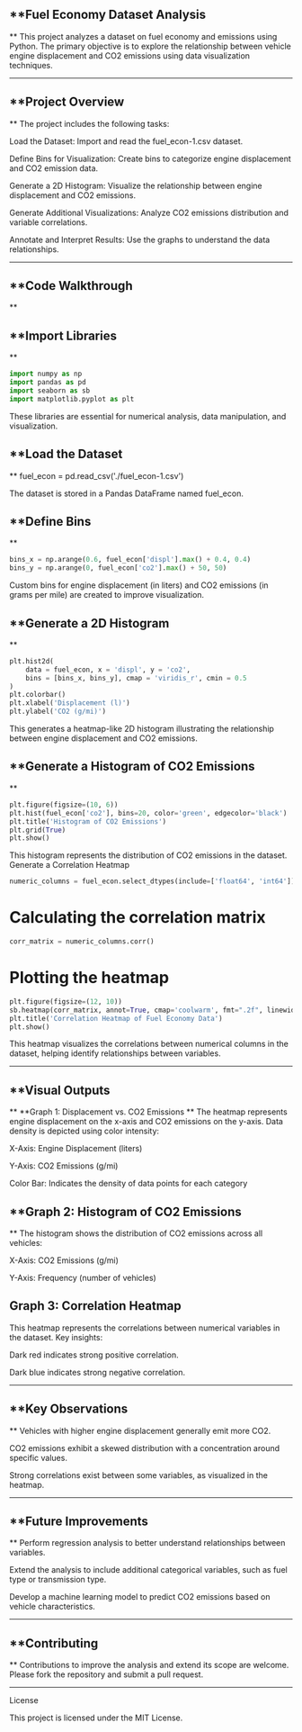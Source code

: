 ## **Fuel Economy Dataset Analysis
**
This project analyzes a dataset on fuel economy and emissions using Python. The primary objective is to explore the relationship between vehicle engine displacement and CO2 emissions using data visualization techniques.

<hr/>

## **Project Overview
**
The project includes the following tasks:

Load the Dataset: Import and read the fuel_econ-1.csv dataset.

Define Bins for Visualization: Create bins to categorize engine displacement and CO2 emission data.

Generate a 2D Histogram: Visualize the relationship between engine displacement and CO2 emissions.

Generate Additional Visualizations: Analyze CO2 emissions distribution and variable correlations.

Annotate and Interpret Results: Use the graphs to understand the data relationships.

<hr/>

## **Code Walkthrough
**
## **Import Libraries
**
```python
import numpy as np 
import pandas as pd
import seaborn as sb 
import matplotlib.pyplot as plt
```
These libraries are essential for numerical analysis, data manipulation, and visualization.

## **Load the Dataset
**
fuel_econ = pd.read_csv('./fuel_econ-1.csv')

The dataset is stored in a Pandas DataFrame named fuel_econ.

## **Define Bins
**
```python
bins_x = np.arange(0.6, fuel_econ['displ'].max() + 0.4, 0.4)
bins_y = np.arange(0, fuel_econ['co2'].max() + 50, 50)
```
Custom bins for engine displacement (in liters) and CO2 emissions (in grams per mile) are created to improve visualization.

## **Generate a 2D Histogram
**
```python
plt.hist2d(
    data = fuel_econ, x = 'displ', y = 'co2', 
    bins = [bins_x, bins_y], cmap = 'viridis_r', cmin = 0.5
)
plt.colorbar()
plt.xlabel('Displacement (l)')
plt.ylabel('CO2 (g/mi)')
```
This generates a heatmap-like 2D histogram illustrating the relationship between engine displacement and CO2 emissions.

## **Generate a Histogram of CO2 Emissions
**
```python
plt.figure(figsize=(10, 6))
plt.hist(fuel_econ['co2'], bins=20, color='green', edgecolor='black')
plt.title('Histogram of CO2 Emissions')
plt.grid(True)
plt.show()
```
This histogram represents the distribution of CO2 emissions in the dataset.
Generate a Correlation Heatmap
```python
numeric_columns = fuel_econ.select_dtypes(include=['float64', 'int64'])
```
# Calculating the correlation matrix
```python
corr_matrix = numeric_columns.corr()
```
# Plotting the heatmap
```python
plt.figure(figsize=(12, 10))
sb.heatmap(corr_matrix, annot=True, cmap='coolwarm', fmt=".2f", linewidths=0.5)
plt.title('Correlation Heatmap of Fuel Economy Data')
plt.show()
```
This heatmap visualizes the correlations between numerical columns in the dataset, helping identify relationships between variables.

<hr/>

## **Visual Outputs
**
**Graph 1: Displacement vs. CO2 Emissions
**
The heatmap represents engine displacement on the x-axis and CO2 emissions on the y-axis. Data density is depicted using color intensity:

X-Axis: Engine Displacement (liters)

Y-Axis: CO2 Emissions (g/mi)

Color Bar: Indicates the density of data points for each category



## **Graph 2: Histogram of CO2 Emissions
**
The histogram shows the distribution of CO2 emissions across all vehicles:

X-Axis: CO2 Emissions (g/mi)

Y-Axis: Frequency (number of vehicles)



## Graph 3: Correlation Heatmap

This heatmap represents the correlations between numerical variables in the dataset. Key insights:

Dark red indicates strong positive correlation.

Dark blue indicates strong negative correlation.

<hr/>

## **Key Observations
**
Vehicles with higher engine displacement generally emit more CO2.

CO2 emissions exhibit a skewed distribution with a concentration around specific values.

Strong correlations exist between some variables, as visualized in the heatmap.

<hr/>

## **Future Improvements
**
Perform regression analysis to better understand relationships between variables.

Extend the analysis to include additional categorical variables, such as fuel type or transmission type.

Develop a machine learning model to predict CO2 emissions based on vehicle characteristics.

<hr/>

## **Contributing
**
Contributions to improve the analysis and extend its scope are welcome. Please fork the repository and submit a pull request.
<hr/>

License

This project is licensed under the MIT License.
